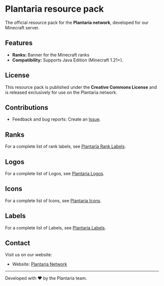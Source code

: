 # Plantaria resource pack

The official resource pack for the **Plantaria network**, developed for our Minecraft server.

## Features
- **Ranks:** Banner for the Minecraft ranks
- **Compatibility:** Supports Java Edition (Minecraft 1.21+).

## License
This resource pack is published under the **Creative Commons License** and is released exclusively for use on the Plantaria network.

## Contributions
- Feedback and bug reports: Create an [Issue](https://github.com/Plantaria-Network/Plantaria-ResourcePack/issues).

## Ranks
For a complete list of rank labels, see [Plantaria Rank Labels](plantaria-ranks.md).

## Logos
For a complete list of Logos, see [Plantaria Logos](plantaria-logos.md).

## Icons
For a complete list of Icons, see [Plantaria Icons](plantaria-icons.md).

## Labels
For a complete list of Labels, see [Plantaria Labels](plantaria-labels.md).

## Contact
Visit us on our website:  
- Website: [Plantaria Network](https://plantaria.net)

---

Developed with ❤️ by the Plantaria team.
